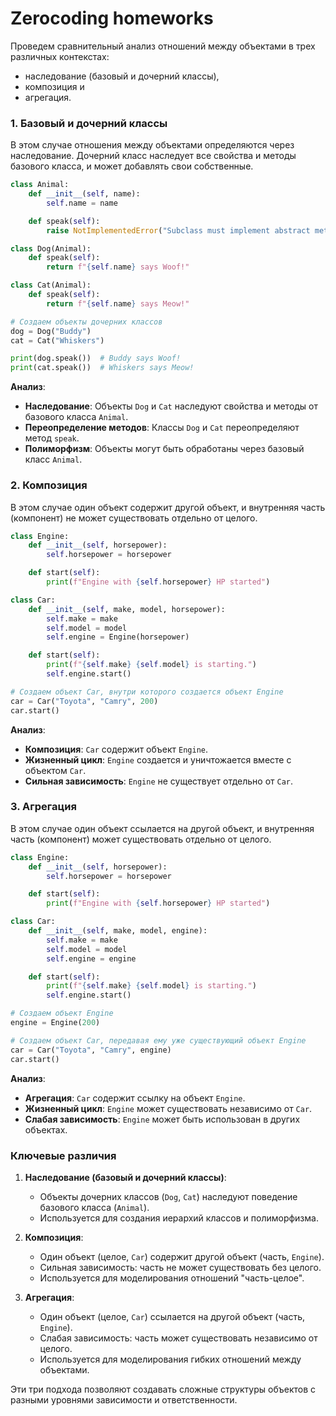 # Zerocoding homeworks


Проведем сравнительный анализ отношений между объектами в трех различных контекстах: 
- наследование (базовый и дочерний классы), 
- композиция и 
- агрегация.

### 1. Базовый и дочерний классы

В этом случае отношения между объектами определяются через наследование. 
Дочерний класс наследует все свойства и методы базового класса, и может добавлять свои собственные.

```python
class Animal:
    def __init__(self, name):
        self.name = name

    def speak(self):
        raise NotImplementedError("Subclass must implement abstract method")

class Dog(Animal):
    def speak(self):
        return f"{self.name} says Woof!"

class Cat(Animal):
    def speak(self):
        return f"{self.name} says Meow!"

# Создаем объекты дочерних классов
dog = Dog("Buddy")
cat = Cat("Whiskers")

print(dog.speak())  # Buddy says Woof!
print(cat.speak())  # Whiskers says Meow!
```

**Анализ**:
- **Наследование**: Объекты `Dog` и `Cat` наследуют свойства и методы от базового класса `Animal`.
- **Переопределение методов**: Классы `Dog` и `Cat` переопределяют метод `speak`.
- **Полиморфизм**: Объекты могут быть обработаны через базовый класс `Animal`.

### 2. Композиция

В этом случае один объект содержит другой объект, и внутренняя часть (компонент) не может существовать отдельно от целого.

```python
class Engine:
    def __init__(self, horsepower):
        self.horsepower = horsepower

    def start(self):
        print(f"Engine with {self.horsepower} HP started")

class Car:
    def __init__(self, make, model, horsepower):
        self.make = make
        self.model = model
        self.engine = Engine(horsepower)

    def start(self):
        print(f"{self.make} {self.model} is starting.")
        self.engine.start()

# Создаем объект Car, внутри которого создается объект Engine
car = Car("Toyota", "Camry", 200)
car.start()
```

**Анализ**:
- **Композиция**: `Car` содержит объект `Engine`.
- **Жизненный цикл**: `Engine` создается и уничтожается вместе с объектом `Car`.
- **Сильная зависимость**: `Engine` не существует отдельно от `Car`.

### 3. Агрегация

В этом случае один объект ссылается на другой объект, и внутренняя часть (компонент) может существовать отдельно от целого.

```python
class Engine:
    def __init__(self, horsepower):
        self.horsepower = horsepower

    def start(self):
        print(f"Engine with {self.horsepower} HP started")

class Car:
    def __init__(self, make, model, engine):
        self.make = make
        self.model = model
        self.engine = engine

    def start(self):
        print(f"{self.make} {self.model} is starting.")
        self.engine.start()

# Создаем объект Engine
engine = Engine(200)

# Создаем объект Car, передавая ему уже существующий объект Engine
car = Car("Toyota", "Camry", engine)
car.start()
```

**Анализ**:
- **Агрегация**: `Car` содержит ссылку на объект `Engine`.
- **Жизненный цикл**: `Engine` может существовать независимо от `Car`.
- **Слабая зависимость**: `Engine` может быть использован в других объектах.

### Ключевые различия

1. **Наследование (базовый и дочерний классы)**:
    - Объекты дочерних классов (`Dog`, `Cat`) наследуют поведение базового класса (`Animal`).
    - Используется для создания иерархий классов и полиморфизма.

2. **Композиция**:
    - Один объект (целое, `Car`) содержит другой объект (часть, `Engine`).
    - Сильная зависимость: часть не может существовать без целого.
    - Используется для моделирования отношений "часть-целое".

3. **Агрегация**:
    - Один объект (целое, `Car`) ссылается на другой объект (часть, `Engine`).
    - Слабая зависимость: часть может существовать независимо от целого.
    - Используется для моделирования гибких отношений между объектами.

Эти три подхода позволяют создавать сложные структуры объектов с разными уровнями зависимости и ответственности.
